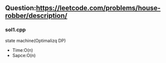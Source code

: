 ## Question:https://leetcode.com/problems/house-robber/description/

### sol1.cpp
state machine(Optimalizq DP)

* Time:O(n)
* Sapce:O(n)
